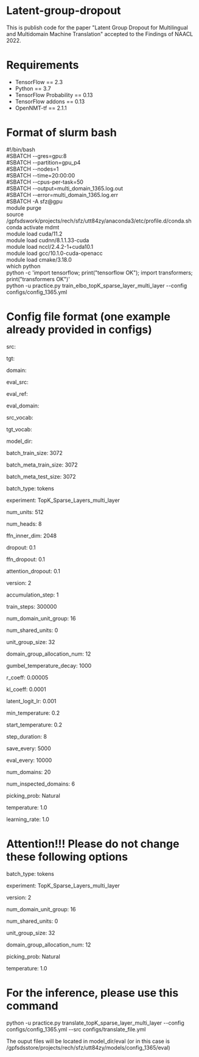 # Latent-group-dropout

This is publish code for the paper "Latent Group Dropout for Multilingual and Multidomain Machine Translation" accepted to the Findings of NAACL 2022.

# Requirements
* TensorFlow == 2.3
* Python == 3.7
* TensorFlow Probability == 0.13
* TensorFlow addons == 0.13
* OpenNMT-tf == 2.1.1

# Format of slurm bash
#!/bin/bash <br>
#SBATCH --gres=gpu:8 <br>
#SBATCH --partition=gpu_p4 <br>
#SBATCH --nodes=1 <br>
#SBATCH --time=20:00:00 <br>
#SBATCH --cpus-per-task=50 <br>
#SBATCH --output=multi_domain_1365.log.out <br>
#SBATCH --error=multi_domain_1365.log.err <br>
#SBATCH -A sfz@gpu <br>
module purge <br>
source /gpfsdswork/projects/rech/sfz/utt84zy/anaconda3/etc/profile.d/conda.sh <br>
conda activate mdmt <br>
module load cuda/11.2 <br>
module load cudnn/8.1.1.33-cuda <br>
module load nccl/2.4.2-1+cuda10.1 <br>
module load gcc/10.1.0-cuda-openacc <br>
module load cmake/3.18.0 <br>
which python <br>
python -c 'import tensorflow; print("tensorflow OK"); import transformers; print("transformers OK")' <br>
python -u practice.py train_elbo_topK_sparse_layer_multi_layer --config configs/config_1365.yml <br>

# Config file format (one example already provided in configs)

src: 

tgt: 

domain:

eval_src:

eval_ref:

eval_domain:

src_vocab: 

tgt_vocab: 

model_dir: 

batch_train_size: 3072

batch_meta_train_size: 3072

batch_meta_test_size: 3072

batch_type: tokens

experiment: TopK_Sparse_Layers_multi_layer

num_units: 512

num_heads: 8

ffn_inner_dim: 2048

dropout: 0.1

ffn_dropout: 0.1

attention_dropout: 0.1

version: 2

accumulation_step: 1

train_steps: 300000

num_domain_unit_group: 16

num_shared_units: 0

unit_group_size: 32

domain_group_allocation_num: 12

gumbel_temperature_decay: 1000

r_coeff: 0.00005

kl_coeff: 0.0001

latent_logit_lr: 0.001

min_temperature: 0.2

start_temperature: 0.2

step_duration: 8

save_every: 5000

eval_every: 10000

num_domains: 20

num_inspected_domains: 6

picking_prob: Natural

temperature: 1.0

learning_rate: 1.0

# Attention!!! Please do not change these following options

batch_type: tokens

experiment: TopK_Sparse_Layers_multi_layer

version: 2

num_domain_unit_group: 16

num_shared_units: 0

unit_group_size: 32

domain_group_allocation_num: 12

picking_prob: Natural

temperature: 1.0

# For the inference, please use this command

python -u practice.py translate_topK_sparse_layer_multi_layer --config configs/config_1365.yml --src configs/translate_file.yml

The ouput files will be located in model_dir/eval (or in this case is /gpfsdsstore/projects/rech/sfz/utt84zy/models/config_1365/eval)